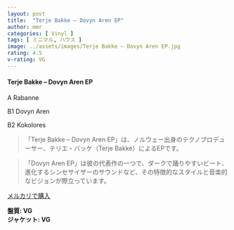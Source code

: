 ```yaml
---
layout: post
title:  "Terje Bakke – Dovyn Aren EP"
author: mmr
categories: [ Vinyl ]
tags: [ ミニマル, ハウス ]
image: ../assets/images/Terje Bakke – Dovyn Aren EP.jpg
rating: 4.5
v-rating: VG
---
```


#### Terje Bakke – Dovyn Aren EP

A  Rabanne

B1  Dovyn Aren

B2  Kokolores

> 「Terje Bakke – Dovyn Aren EP」は、ノルウェー出身のテクノプロデューサー、テリエ・バッケ（Terje Bakke）によるEPです。

> 「Dovyn Aren EP」は彼の代表作の一つで、ダークで踊りやすいビート、進化するシンセサイザーのサウンドなど、その特徴的なスタイルと音楽的なビジョンが際立っています。


[メルカリで購入](https://jp.mercari.com/item/m90063547919)


<div class="mt-4 mb-4 d-flex align-items-center">
<strong class="mr-1">盤質: VG</strong>
</div>
<div class="mt-4 mb-4 d-flex align-items-center">
<strong class="mr-1">ジャケット: VG</strong>
</div>